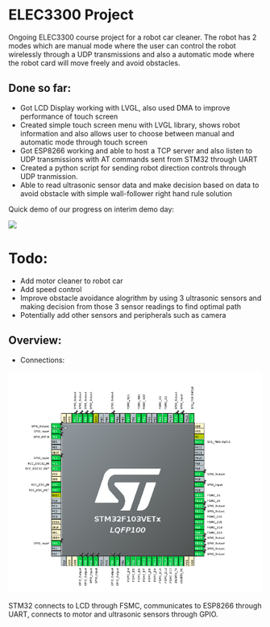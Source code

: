 # ELEC3300 Project
Ongoing ELEC3300 course project for a robot car cleaner. The robot has 2 modes which are manual mode where the user can control the robot wirelessly through a UDP transmissions and also a automatic mode where the robot card will move freely and avoid obstacles.

## Done so far:
- Got LCD Display working with LVGL, also used DMA to improve performance of touch screen
- Created simple touch screen menu with LVGL library, shows robot information and also allows user to choose between manual and automatic mode through touch screen
- Got ESP8266 working and able to host a TCP server and also listen to UDP transmissions with AT commands sent from STM32 through UART
- Created a python script for sending robot direction controls through UDP tranmission.
- Able to read ultrasonic sensor data and make decision based on data to avoid obstacle with simple wall-follower right hand rule solution

Quick demo of our progress on interim demo day: 

![](https://github.com/jamesyoung-15/ELEC3300-Project/resources/interim-demo/interim-demo.gif)

# Todo:
- Add motor cleaner to robot car
- Add speed control
- Improve obstacle avoidance alogrithm by using 3 ultrasonic sensors and making decision from those 3 sensor readings to find optimal path
- Potentially add other sensors and peripherals such as camera

## Overview:
- Connections:

![](./resources/interim-demo-progress/interim-demo-ioc.png)

STM32 connects to LCD through FSMC, communicates to ESP8266 through UART, connects to motor and ultrasonic sensors through GPIO.